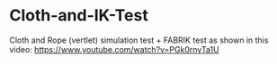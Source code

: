 # Cloth-and-IK-Test

Cloth and Rope (vertlet) simulation test + FABRIK test as shown in this video:
https://www.youtube.com/watch?v=PGk0rnyTa1U
